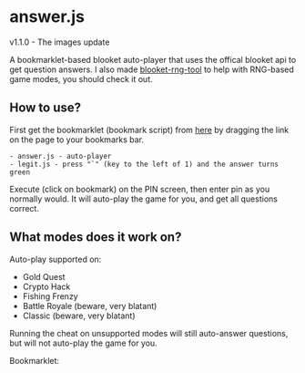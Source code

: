 # answer.js

v1.1.0 - The images update

A bookmarklet-based blooket auto-player that uses the offical blooket api to get question answers. I also made [blooket-rng-tool](https://www.github.com/mmccall0813/blooket-rng-tool) to help with RNG-based game modes, you should check it out.

## How to use?

First get the bookmarklet (bookmark script) from [here](https://mmccall0813.github.io/answer.js/loader.html) by dragging the link on the page to your bookmarks bar.

    - answer.js - auto-player
    - legit.js - press "`" (key to the left of 1) and the answer turns green

Execute (click on bookmark) on the PIN screen, then enter pin as you normally would. It will auto-play the game for you, and get all questions correct.

## What modes does it work on?

Auto-play supported on:

- Gold Quest
- Crypto Hack
- Fishing Frenzy
- Battle Royale (beware, very blatant)
- Classic (beware, very blatant)

Running the cheat on unsupported modes will still auto-answer questions, but will not auto-play the game for you.

Bookmarklet:
